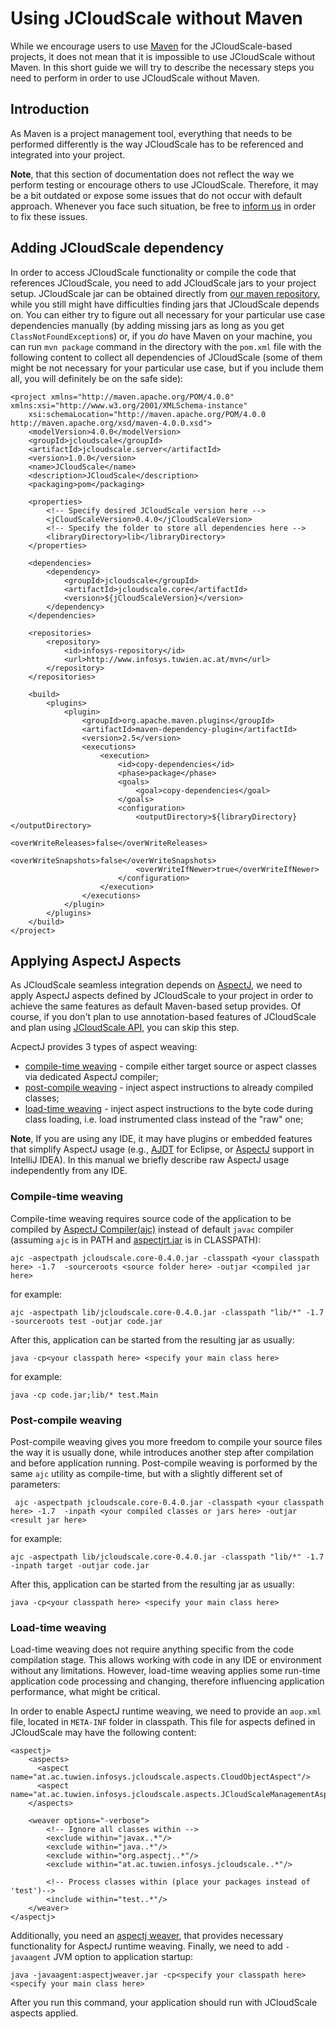 #  Using JCloudScale without Maven

While we encourage users to use [Maven](http://maven.apache.org) for the JCloudScale-based projects, it does not mean that it is impossible to use JCloudScale without Maven. In this short guide we will try to describe the necessary steps you need to perform in order to use JCloudScale without Maven.

## Introduction

As Maven is a project management tool, everything that needs to be performed differently is the way JCloudScale has to be referenced and integrated into your project.

**Note**, that this section of documentation does not reflect the way we perform testing or encourage others to use JCloudScale. Therefore, it may be a bit outdated or expose some issues that do not occur with default approach. Whenever you face such situation, be free to [inform us](https://github.com/xLeitix/jcloudscale/issues) in order to fix  these issues.

## Adding JCloudScale dependency

In order to access JCloudScale functionality or compile the code that references JCloudScale, you need to add JCloudScale jars to your project setup. JCloudScale jar can be obtained directly from [our maven repository](http://www.infosys.tuwien.ac.at/mvn/jcloudscale/jcloudscale.core/), while you still might have difficulties finding jars that JCloudScale depends on. You can either try to figure out all necessary for your particular use case dependencies manually (by adding missing jars as long as you get `ClassNotFoundException`s) or, if you *do* have Maven on your machine, you can run `mvn package` command in the directory with the `pom.xml` file with the following content to collect all dependencies of JCloudScale (some of them might be not necessary for your particular use case, but if you include them all, you will definitely be on the safe side):

    <project xmlns="http://maven.apache.org/POM/4.0.0" xmlns:xsi="http://www.w3.org/2001/XMLSchema-instance"
    	xsi:schemaLocation="http://maven.apache.org/POM/4.0.0 http://maven.apache.org/xsd/maven-4.0.0.xsd">
    	<modelVersion>4.0.0</modelVersion>
    	<groupId>jcloudscale</groupId>
    	<artifactId>jcloudscale.server</artifactId>
    	<version>1.0.0</version>
    	<name>JCloudScale</name>
    	<description>JCloudScale</description>
    	<packaging>pom</packaging>
    	
    	<properties>
    		<!-- Specify desired JCloudScale version here -->
    		<jCloudScaleVersion>0.4.0</jCloudScaleVersion>
    		<!-- Specify the folder to store all dependencies here -->
    		<libraryDirectory>lib</libraryDirectory>
    	</properties>
    	
    	<dependencies>
    		<dependency>
    			<groupId>jcloudscale</groupId>
    			<artifactId>jcloudscale.core</artifactId>
    			<version>${jCloudScaleVersion}</version>
    		</dependency>
    	</dependencies>
    	
    	<repositories>
    		<repository>
    			<id>infosys-repository</id>
    			<url>http://www.infosys.tuwien.ac.at/mvn</url>
    		</repository>
    	</repositories>
    	
    	<build>
    		<plugins>
    			<plugin>
    				<groupId>org.apache.maven.plugins</groupId>
    				<artifactId>maven-dependency-plugin</artifactId>
    				<version>2.5</version>
    				<executions>
    					<execution>
    						<id>copy-dependencies</id>
    						<phase>package</phase>
    						<goals>
    							<goal>copy-dependencies</goal>
    						</goals>
    						<configuration>
    							<outputDirectory>${libraryDirectory}</outputDirectory>
    							<overWriteReleases>false</overWriteReleases>
    							<overWriteSnapshots>false</overWriteSnapshots>
    							<overWriteIfNewer>true</overWriteIfNewer>
    						</configuration>
    					</execution>
    				</executions>
    			</plugin>
    		</plugins>
    	</build>
    </project>
	
## Applying AspectJ Aspects

As JCloudScale seamless integration depends on [AspectJ](http://www.eclipse.org/aspectj/), we need to apply AspectJ aspects defined by JCloudScale to your project in order to achieve the same features as default Maven-based setup provides. Of course, if you don't plan to use annotation-based features of JCloudScale and plan using [JCloudScale API](Documentation.md#jcloudscale-api), you can skip this step.

AcpectJ provides 3 types of aspect weaving:
* [compile-time weaving](https://www.eclipse.org/aspectj/doc/next/devguide/ajc-ref.html) - compile either target source or aspect classes via dedicated AspectJ compiler;
* [post-compile weaving](https://www.eclipse.org/aspectj/doc/next/devguide/ajc-ref.html) - inject aspect instructions to already compiled classes;
* [load-time weaving](https://www.eclipse.org/aspectj/doc/next/devguide/ltw.html) - inject aspect instructions to the byte code during class loading, i.e. load instrumented class instead of the "raw" one;

**Note**, If you are using any IDE, it may have plugins or embedded features that simplify AspectJ usage (e.g., [AJDT](https://www.eclipse.org/ajdt/) for Eclipse, or [AspectJ](https://www.jetbrains.com/idea/webhelp/aspectj.html) support in IntelliJ IDEA). In this manual we briefly describe raw AspectJ usage independently from any IDE. 



### Compile-time weaving

Compile-time weaving requires source code of the application to be compiled by [AspectJ Compiler(ajc)](https://eclipse.org/aspectj/downloads.php) instead of default `javac` compiler (assuming `ajc` is in PATH and [aspectjrt.jar](http://repo1.maven.org/maven2/org/aspectj/aspectjrt/1.7.0/aspectjrt-1.7.0.jar) is in CLASSPATH):

    ajc -aspectpath jcloudscale.core-0.4.0.jar -classpath <your classpath here> -1.7  -sourceroots <source folder here> -outjar <compiled jar here>

for example:

    ajc -aspectpath lib/jcloudscale.core-0.4.0.jar -classpath "lib/*" -1.7 -sourceroots test -outjar code.jar
	
After this, application can be started from the resulting jar as usually:

    java -cp<your classpath here> <specify your main class here>
	
for example:

    java -cp code.jar;lib/* test.Main 

### Post-compile weaving

Post-compile weaving gives you more freedom to compile your source files the way it is usually done, while introduces another step after compilation and before application running. Post-compile weaving is porformed by the same `ajc` utility as compile-time, but with a slightly different set of parameters:

     ajc -aspectpath jcloudscale.core-0.4.0.jar -classpath <your classpath here> -1.7  -inpath <your compiled classes or jars here> -outjar <result jar here>

for example:

    ajc -aspectpath lib/jcloudscale.core-0.4.0.jar -classpath "lib/*" -1.7  -inpath target -outjar code.jar
	
After this, application can be started from the resulting jar as usually:

    java -cp<your classpath here> <specify your main class here>

### Load-time weaving

Load-time weaving does not require anything specific from the code compilation stage. This allows working with code in any IDE or environment without any limitations. However, load-time weaving applies some run-time application code processing and changing, therefore influencing application performance, what might be critical.

In order to enable AspectJ runtime weaving, we need to provide an `aop.xml` file, located in `META-INF` folder in classpath. This file for aspects defined in JCloudScale may have the following content:

    <aspectj>
    	<aspects>
    	  <aspect name="at.ac.tuwien.infosys.jcloudscale.aspects.CloudObjectAspect"/>
    	  <aspect name="at.ac.tuwien.infosys.jcloudscale.aspects.JCloudScaleManagementAspect"/>
    	</aspects>

    	<weaver options="-verbose">
    		<!-- Ignore all classes within -->
    		<exclude within="javax..*"/>
    		<exclude within="java..*"/>
    		<exclude within="org.aspectj..*"/>
    		<exclude within="at.ac.tuwien.infosys.jcloudscale..*"/>
    		
    		<!-- Process classes within (place your packages instead of 'test')-->
    		<include within="test..*"/>
    	</weaver>
    </aspectj>

Additionally, you need an [aspectj weaver](http://repo1.maven.org/maven2/org/aspectj/aspectjweaver/1.7.0/aspectjweaver-1.7.0.jar), that provides necessary functionality for AspectJ runtime weaving. Finally, we need to add `-javaagent` JVM option to application startup:

    java -javaagent:aspectjweaver.jar -cp<specify your classpath here> <specify your main class here>
	
After you run this command, your application should run with JCloudScale aspects applied.